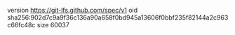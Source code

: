 version https://git-lfs.github.com/spec/v1
oid sha256:902d7c9a9f36c136a90a658f0bd945a13606f0bbf235f82144a2c963c66fc48c
size 60037
